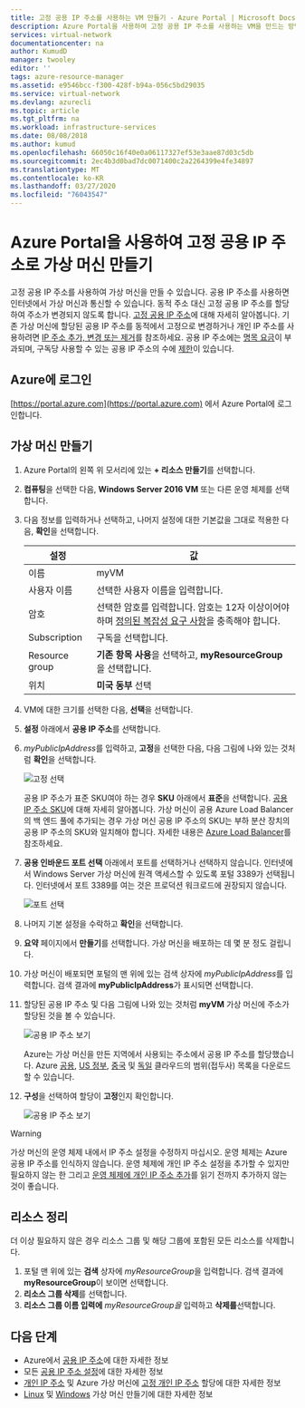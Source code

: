 ```yaml
---
title: 고정 공용 IP 주소를 사용하는 VM 만들기 - Azure Portal | Microsoft Docs
description: Azure Portal을 사용하여 고정 공용 IP 주소를 사용하는 VM을 만드는 방법에 대해 알아봅니다.
services: virtual-network
documentationcenter: na
author: KumudD
manager: twooley
editor: ''
tags: azure-resource-manager
ms.assetid: e9546bcc-f300-428f-b94a-056c5bd29035
ms.service: virtual-network
ms.devlang: azurecli
ms.topic: article
ms.tgt_pltfrm: na
ms.workload: infrastructure-services
ms.date: 08/08/2018
ms.author: kumud
ms.openlocfilehash: 66050c16f40e0a06117327ef53e3aae87d03c5db
ms.sourcegitcommit: 2ec4b3d0bad7dc0071400c2a2264399e4fe34897
ms.translationtype: MT
ms.contentlocale: ko-KR
ms.lasthandoff: 03/27/2020
ms.locfileid: "76043547"
---
```

# <a name="create-a-virtual-machine-with-a-static-public-ip-address-using-the-azure-portal"></a>Azure Portal을 사용하여 고정 공용 IP 주소로 가상 머신 만들기

고정 공용 IP 주소를 사용하여 가상 머신을 만들 수 있습니다. 공용 IP 주소를 사용하면 인터넷에서 가상 머신과 통신할 수 있습니다. 동적 주소 대신 고정 공용 IP 주소를 할당하여 주소가 변경되지 않도록 합니다. [고정 공용 IP 주소](virtual-network-ip-addresses-overview-arm.md#allocation-method)에 대해 자세히 알아봅니다. 기존 가상 머신에 할당된 공용 IP 주소를 동적에서 고정으로 변경하거나 개인 IP 주소를 사용하려면 [IP 주소 추가, 변경 또는 제거](virtual-network-network-interface-addresses.md)를 참조하세요. 공용 IP 주소에는 [명목 요금](https://azure.microsoft.com/pricing/details/ip-addresses)이 부과되며, 구독당 사용할 수 있는 공용 IP 주소의 수에 [제한](../azure-resource-manager/management/azure-subscription-service-limits.md?toc=%2fazure%2fvirtual-network%2ftoc.json#azure-resource-manager-virtual-networking-limits)이 있습니다.

## <a name="sign-in-to-azure"></a>Azure에 로그인

[https://portal.azure.com](https://portal.azure.com) 에서 Azure Portal에 로그인합니다.

## <a name="create-a-virtual-machine"></a>가상 머신 만들기

1. Azure Portal의 왼쪽 위 모서리에 있는 **+ 리소스 만들기**를 선택합니다.
2. **컴퓨팅**을 선택한 다음, **Windows Server 2016 VM** 또는 다른 운영 체제를 선택합니다.
3. 다음 정보를 입력하거나 선택하고, 나머지 설정에 대한 기본값을 그대로 적용한 다음, **확인**을 선택합니다.

    |설정|값|
    |---|---|
    |이름|myVM|
    |사용자 이름| 선택한 사용자 이름을 입력합니다.|
    |암호| 선택한 암호를 입력합니다. 암호는 12자 이상이어야 하며 [정의된 복잡성 요구 사항](../virtual-machines/windows/faq.md?toc=%2fazure%2fvirtual-network%2ftoc.json#what-are-the-password-requirements-when-creating-a-vm)을 충족해야 합니다.|
    |Subscription| 구독을 선택합니다.|
    |Resource group| **기존 항목 사용**을 선택하고, **myResourceGroup**을 선택합니다.|
    |위치| **미국 동부** 선택|

4. VM에 대한 크기를 선택한 다음, **선택**을 선택합니다.
5. **설정** 아래에서 **공용 IP 주소**를 선택합니다.
6. *myPublicIpAddress*를 입력하고, **고정**을 선택한 다음, 다음 그림에 나와 있는 것처럼 **확인**을 선택합니다.

   ![고정 선택](./media/virtual-network-deploy-static-pip-arm-portal/select-static.png)

   공용 IP 주소가 표준 SKU여야 하는 경우 **SKU** 아래에서 **표준**을 선택합니다. [공용 IP 주소 SKU](virtual-network-ip-addresses-overview-arm.md#sku)에 대해 자세히 알아봅니다. 가상 머신이 공용 Azure Load Balancer의 백 엔드 풀에 추가되는 경우 가상 머신 공용 IP 주소의 SKU는 부하 분산 장치의 공용 IP 주소의 SKU와 일치해야 합니다. 자세한 내용은 [Azure Load Balancer](../load-balancer/concepts-limitations.md#skus)를 참조하세요.

6. **공용 인바운드 포트 선택** 아래에서 포트를 선택하거나 선택하지 않습니다. 인터넷에서 Windows Server 가상 머신에 원격 액세스할 수 있도록 포털 3389가 선택됩니다. 인터넷에서 포트 3389를 여는 것은 프로덕션 워크로드에 권장되지 않습니다.

   ![포트 선택](./media/virtual-network-deploy-static-pip-arm-portal/select-port.png)

7. 나머지 기본 설정을 수락하고 **확인**을 선택합니다.
8. **요약** 페이지에서 **만들기**를 선택합니다. 가상 머신을 배포하는 데 몇 분 정도 걸립니다.
9. 가상 머신이 배포되면 포털의 맨 위에 있는 검색 상자에 *myPublicIpAddress*를 입력합니다. 검색 결과에 **myPublicIpAddress**가 표시되면 선택합니다.
10. 할당된 공용 IP 주소 및 다음 그림에 나와 있는 것처럼 **myVM** 가상 머신에 주소가 할당된 것을 볼 수 있습니다.

    ![공용 IP 주소 보기](./media/virtual-network-deploy-static-pip-arm-portal/public-ip-overview.png)

    Azure는 가상 머신을 만든 지역에서 사용되는 주소에서 공용 IP 주소를 할당했습니다. Azure [공용](https://www.microsoft.com/download/details.aspx?id=56519), [US 정부](https://www.microsoft.com/download/details.aspx?id=57063), [중국](https://www.microsoft.com/download/details.aspx?id=57062) 및 [독일](https://www.microsoft.com/download/details.aspx?id=57064) 클라우드의 범위(접두사) 목록을 다운로드할 수 있습니다.

11. **구성**을 선택하여 할당이 **고정**인지 확인합니다.

    ![공용 IP 주소 보기](./media/virtual-network-deploy-static-pip-arm-portal/public-ip-configuration.png)

> [!WARNING]
> 가상 머신의 운영 체제 내에서 IP 주소 설정을 수정하지 마십시오. 운영 체제는 Azure 공용 IP 주소를 인식하지 않습니다. 운영 체제에 개인 IP 주소 설정을 추가할 수 있지만 필요하지 않는 한 그리고 [운영 체제에 개인 IP 주소 추가](virtual-network-network-interface-addresses.md#private)를 읽기 전까지 추가하지 않는 것이 좋습니다.

## <a name="clean-up-resources"></a>리소스 정리

더 이상 필요하지 않은 경우 리소스 그룹 및 해당 그룹에 포함된 모든 리소스를 삭제합니다.

1. 포털 맨 위에 있는 **검색** 상자에 *myResourceGroup*을 입력합니다. 검색 결과에 **myResourceGroup**이 보이면 선택합니다.
2. **리소스 그룹 삭제**를 선택합니다.
3. **리소스 그룹 이름 입력에** *myResourceGroup을* 입력하고 **삭제를**선택합니다.

## <a name="next-steps"></a>다음 단계

- Azure에서 [공용 IP 주소](virtual-network-ip-addresses-overview-arm.md#public-ip-addresses)에 대한 자세한 정보
- 모든 [공용 IP 주소 설정](virtual-network-public-ip-address.md#create-a-public-ip-address)에 대한 자세한 정보
- [개인 IP 주소](virtual-network-ip-addresses-overview-arm.md#private-ip-addresses) 및 Azure 가상 머신에 [고정 개인 IP 주소](virtual-network-network-interface-addresses.md#add-ip-addresses) 할당에 대한 자세한 정보
- [Linux](../virtual-machines/windows/tutorial-manage-vm.md?toc=%2fazure%2fvirtual-network%2ftoc.json) 및 [Windows](../virtual-machines/windows/tutorial-manage-vm.md?toc=%2fazure%2fvirtual-network%2ftoc.json) 가상 머신 만들기에 대한 자세한 정보